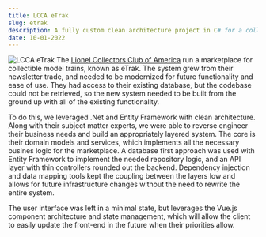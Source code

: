 ```yaml
---
title: LCCA eTrak
slug: etrak
description: A fully custom clean architecture project in C# for a collectible model train marketplace.
date: 10-01-2022
---
```

![LCCA eTrak](/assets/etrak.webp#right)
The [Lionel Collectors Club of America](https://www.lionelcollectors.org/) run a marketplace for collectible model trains, known as eTrak. The system grew from their newsletter trade, and needed to be modernized for future functionality and ease of use. They had access to their existing database, but the codebase could not be retrieved, so the new system needed to be built from the ground up with all of the existing functionality.

To do this, we leveraged .Net and Entity Framework with clean architecture. Along with their subject matter experts, we were able to reverse engineer their business needs and build an appropriately layered system. The core is their domain models and services, which implements all the necessary busines logic for the marketplace. A database first approach was used with Entity Framework to implement the needed repository logic, and an API layer with thin controllers rounded out the backend. Dependency injection and data mapping tools kept the coupling between the layers low and allows for future infrastructure changes without the need to rewrite the entire system.

The user interface was left in a minimal state, but leverages the Vue.js component architecture and state management, which will allow the client to easily update the front-end in the future when their priorities allow.